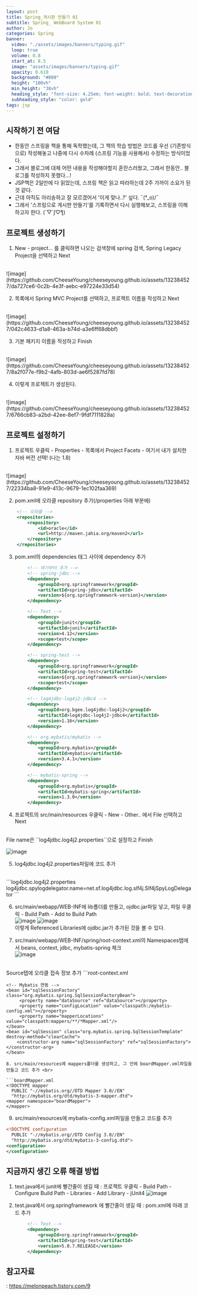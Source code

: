 ```yaml
---
layout: post
title: Spring_게시판 만들기 01
subtitle: Spring_ WebBoard System 01
author: Jo 
categories: Spring
banner:
  video: "./assets/images/banners/typing.gif"
  loop: true
  volume: 0.8
  start_at: 8.5
  image: "assets/images/banners/typing.gif"
  opacity: 0.618
  background: "#000"
  height: "100vh"
  min_height: "38vh"
  heading_style: "font-size: 4.25em; font-weight: bold; text-decoration: underline"
  subheading_style: "color: gold"
tags: jsp
---
```


## 시작하기 전 여담
- 한동안 스프링을 책을 통해 독학했는데, 그 책의 학습 방법은 코드를 우선 (기존방식으로) 작성해놓고 나중에 다시 수차례 (스프링 기능을 사용해서) 수정하는 방식이었다.
- 그래서 블로그에 대체 어떤 내용을 작성해야할지 혼란스러웠고, 그래서 한동안.. 블로그를 작성하지 못했다...!
- JSP책은 2일만에 다 읽었는데, 스프링 책은 읽고 따라하는데 2주 가까이 소요가 된 것 같다.
- 근데 아직도 아리송하고 잘 모르겠어서 '이게 맞나..?' 싶다. ¯\(°_o)/¯
- 그래서 '스프링으로 게시판 만들기'를 기록하면서 다시 실행해보고, 스프링을 이해하고자 한다. (´▽`ʃ♡ƪ)

## 프로젝트 생성하기
1. New - project... 를 클릭하면 나오는 검색창에 spring 검색, Spring Legacy Project을 선택하고 Next
<br>
![image](https://github.com/CheeseYoung/cheeseyoung.github.io/assets/132384527/da727ce6-0c2b-4e3f-aebc-e97224e33d54)

2. 목록에서 Spring MVC Project를 선택하고, 프로젝트 이름을 작성하고 Next
<br>
![image](https://github.com/CheeseYoung/cheeseyoung.github.io/assets/132384527/042c4633-d1a8-463a-b74d-a3e6ff68dbbf)

3. 기본 패키지 이름을 작성하고 Finish  
<br>
![image](https://github.com/CheeseYoung/cheeseyoung.github.io/assets/132384527/8a2f077e-f9b2-4afb-803d-ae6f5287fd78)

4. 이렇게 프로젝트가 생성된다.  
<br>
![image](https://github.com/CheeseYoung/cheeseyoung.github.io/assets/132384527/6766cb83-a2bd-42ee-8ef7-9fdf7111828a)
<br>

## 프로젝트 설정하기
1. 프로젝트 우클릭 - Properties - 목록에서 Project Facets - 여기서 내가 설치한 자바 버전 선택! (나는 1.8)
<br>
![image](https://github.com/CheeseYoung/cheeseyoung.github.io/assets/132384527/22334ba8-91e9-413c-9679-1ec102faa369)

2. pom.xml에 오라클 repository 추가(/properties 아래 부분에)
```pom.xml
	<!-- 오라클 -->
	<repositories>
		<repository>
			<id>oracle</id>
			<url>http://maven.jahia.org/maven2</url>
		</repository>
	</repositories>
 ```

3. pom.xml의 dependencies 태그 사이에 dependency 추가 

```pom.xml
		<!-- 여기부터 추가 -->
		<!-- spring-jdbc -->
		<dependency>
			<groupId>org.springframework</groupId>
			<artifactId>spring-jdbc</artifactId>
			<version>${org.springframework-version}</version>
		</dependency>

		<!-- Test -->
		<dependency>
			<groupId>junit</groupId>
			<artifactId>junit</artifactId>
			<version>4.12</version>
			<scope>test</scope>
		</dependency>

		<!-- spring-test -->
		<dependency>
			<groupId>org.springframework</groupId>
			<artifactId>spring-test</artifactId>
			<version>${org.springframework-version}</version>
			<scope>test</scope>
		</dependency>

		<!-- log4jdbc-log4j2-jdbc4 -->
		<dependency>
			<groupId>org.bgee.log4jdbc-log4j2</groupId>
			<artifactId>log4jdbc-log4j2-jdbc4</artifactId>
			<version>1.16</version>
		</dependency>

		<!-- org.mybatis/mybatis -->
		<dependency>
			<groupId>org.mybatis</groupId>
			<artifactId>mybatis</artifactId>
			<version>3.4.1</version>
		</dependency>

		<!-- mybatis-spring -->
		<dependency>
			<groupId>org.mybatis</groupId>
			<artifactId>mybatis-spring</artifactId>
			<version>1.3.0</version>
		</dependency>
```
4. 프로젝트의 src/main/resources 우클릭 - New - Other.. 에서 File 선택하고 Next 
<br>
File name은 ``log4jdbc.log4j2.properties``으로 설정하고 Finish <br>

![image](https://github.com/CheeseYoung/cheeseyoung.github.io/assets/132384527/061a4a66-ff1c-4fd7-ba60-14f790ad007d)

5. log4jdbc.log4j2.properties파일에 코드 추가 
<br>
```log4jdbc.log4j2.properties
log4jdbc.spylogdelegator.name=net.sf.log4jdbc.log.slf4j.Slf4jSpyLogDelegator
```

6. src/main/webapp/WEB-INF에 lib폴더를 만들고, ojdbc.jar파일 넣고, 파일 우클릭 - Build Path - Add to Build Path <br>
![image](https://github.com/CheeseYoung/cheeseyoung.github.io/assets/132384527/4c852bf5-1256-4187-bc2a-b462c6f1b0bc)
![image](https://github.com/CheeseYoung/cheeseyoung.github.io/assets/132384527/635bac5d-43a2-489f-8683-792ac32f2f80)
<br> 이렇게 Referenced Libraries에 ojdbc.jar가 추가된 것을 볼 수 있다.

7. src/main/webapp/WEB-INF/spring/root-context.xml의 Namespaces탭에서 beans, context, jdbc, mybatis-spring 체크 <br>
![image](https://github.com/CheeseYoung/cheeseyoung.github.io/assets/132384527/ebb7e463-effb-42ab-9a3b-c7bee5a7cc10)
<br>
Source탭에 오라클 접속 정보 추가
```root-context.xml
	<!-- 오라클 접속 -->
    <bean class="org.springframework.jdbc.datasource.DriverManagerDataSource" id="dataSource">
        <property name="driverClassName" value="net.sf.log4jdbc.sql.jdbcapi.DriverSpy"/>
        <property name="url" value="jdbc:log4jdbc:oracle:thin:@localhost:1521/xe"/>
        <property name="username" value="CHEESE"/>
        <property name="password" value="1234"/>
    </bean>
   
    <!-- Mybatis 연동 -->
    <bean id="sqlSessionFactory" class="org.mybatis.spring.SqlSessionFactoryBean">
         <property name="dataSource" ref="dataSource"></property>
         <property name="configLocation" value="classpath:/mybatis-config.xml"></property>
         <property name="mapperLocations" value="classpath:mappers/**/*Mapper.xml"/>
    </bean>
    <bean id="sqlSession" class="org.mybatis.spring.SqlSessionTemplate" destroy-method="clearCache">
        <constructor-arg name="sqlSessionFactory" ref="sqlSessionFactory"></constructor-arg>
    </bean>
```
8. src/main/resources에 mappers폴더를 생성하고, 그 안에 boardMapper.xml파일을 만들고 코드 추가 <br>

```boardMapper.xml
<!DOCTYPE mapper
  PUBLIC "-//mybatis.org//DTD Mapper 3.0//EN"
  "http://mybatis.org/dtd/mybatis-3-mapper.dtd">
<mapper namespace="boardMapper">
</mapper>
```

9. src/main/resources에 mybatis-config.xml파일을 만들고 코드를 추가 <br>

```mybatis-config.xml
<!DOCTYPE configuration
  PUBLIC "-//mybatis.org//DTD Config 3.0//EN"
  "http://mybatis.org/dtd/mybatis-3-config.dtd">
<configuration>
</configuration>
``` 

## 지금까지 생긴 오류 해결 방법

1. text.java에서 junit에 빨간줄이 생길 때
: 프로젝트 우클릭 - Build Path - Configure Build Path - Libraries - Add Library - jUnit4
![image](https://github.com/CheeseYoung/cheeseyoung.github.io/assets/132384527/c8556d8e-15cb-44f0-93d9-d5bdaabc6656)

2. test.java에서 org.springframework 에 빨간줄이 생길 때
: pom.xml에 아래 코드 추가
```pom.xml
		<!-- Test -->
		<dependency>
			<groupId>org.springframework</groupId>
			<artifactId>spring-test</artifactId>
			<version>5.0.7.RELEASE</version>
		</dependency>
```


## 참고자료
: https://melonpeach.tistory.com/9
